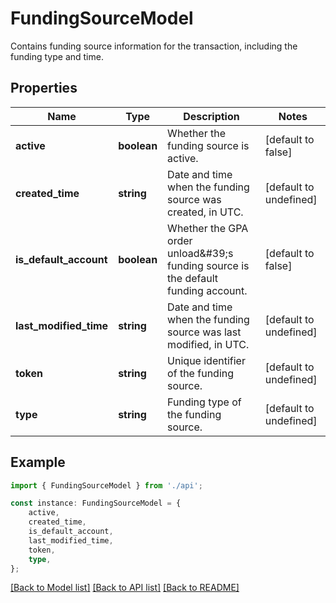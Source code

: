 # FundingSourceModel

Contains funding source information for the transaction, including the funding type and time.

## Properties

Name | Type | Description | Notes
------------ | ------------- | ------------- | -------------
**active** | **boolean** | Whether the funding source is active. | [default to false]
**created_time** | **string** | Date and time when the funding source was created, in UTC. | [default to undefined]
**is_default_account** | **boolean** | Whether the GPA order unload\&#39;s funding source is the default funding account. | [default to false]
**last_modified_time** | **string** | Date and time when the funding source was last modified, in UTC. | [default to undefined]
**token** | **string** | Unique identifier of the funding source. | [default to undefined]
**type** | **string** | Funding type of the funding source. | [default to undefined]

## Example

```typescript
import { FundingSourceModel } from './api';

const instance: FundingSourceModel = {
    active,
    created_time,
    is_default_account,
    last_modified_time,
    token,
    type,
};
```

[[Back to Model list]](../README.md#documentation-for-models) [[Back to API list]](../README.md#documentation-for-api-endpoints) [[Back to README]](../README.md)
